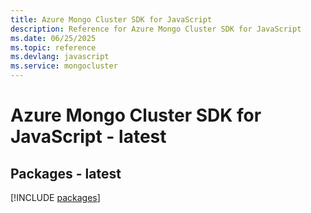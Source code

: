 ```yaml
---
title: Azure Mongo Cluster SDK for JavaScript
description: Reference for Azure Mongo Cluster SDK for JavaScript
ms.date: 06/25/2025
ms.topic: reference
ms.devlang: javascript
ms.service: mongocluster
---
```

# Azure Mongo Cluster SDK for JavaScript - latest
## Packages - latest
[!INCLUDE [packages](mongo-cluster-index.md)]